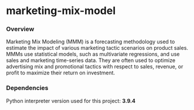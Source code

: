# marketing-mix-model
### Overview
Marketing Mix Modeling (MMM) is a forecasting methodology used to estimate the impact of various marketing tactic scenarios on product sales. MMMs use statistical models, such as multivariate regressions, and use sales and marketing time-series data. They are often used to optimize advertising mix and promotional tactics with respect to sales, revenue, or profit to maximize their return on investment.

### Dependencies
Python interpreter version used for this project: **3.9.4**
